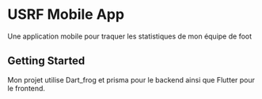 # USRF Mobile App

Une application mobile pour traquer les statistiques de mon équipe de foot

## Getting Started

Mon projet utilise Dart_frog et prisma pour le backend ainsi que Flutter pour le frontend.